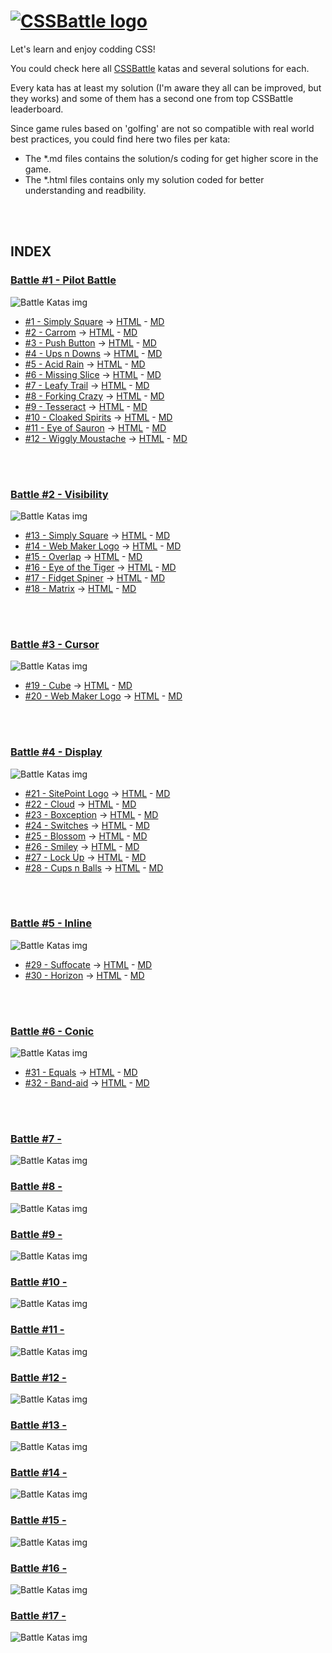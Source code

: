 # [![CSSBattle logo](https://cssbattle.dev/images/logo.svg)](https://cssbattle.dev)

Let's learn and enjoy codding CSS!

You could check here all [CSSBattle](https://cssbattle.dev) katas and several solutions for each.

Every kata has at least my solution (I'm aware they all can be improved, but they works) and some of them has a second one from top CSSBattle leaderboard.

Since game rules based on 'golfing' are not so compatible with real world best practices, you could find here two files per kata:

- The *.md files contains the solution/s coding for get higher score in the game.
- The *.html files contains only my solution coded for better understanding and readbility.
</br>
</br>

## INDEX

### [Battle #1 - Pilot Battle](https://cssbattle.dev/battle/1)

![Battle Katas img](./img/Battle1.png)

- [#1 - Simply Square](https://cssbattle.dev/play/1) -> [HTML](./Battle1-PilotBattle/01.SimplySquare.html) - [MD](./Battle1-PilotBattle/01.SimplySquare.md)
- [#2 - Carrom](https://cssbattle.dev/play/2) -> [HTML](./Battle1-PilotBattle/02.Carrom.html) - [MD](./Battle1-PilotBattle/02.Carrom.md)
- [#3 - Push Button](https://cssbattle.dev/play/3) -> [HTML](./Battle1-PilotBattle/03.PushButton.html) - [MD](./Battle1-PilotBattle/03.PushButton.md)
- [#4 - Ups n Downs](https://cssbattle.dev/play/4) -> [HTML](./Battle1-PilotBattle/04.UpsnDowns.html) - [MD](./Battle1-PilotBattle/04.UpsnDowns.md)
- [#5 - Acid Rain](https://cssbattle.dev/play/5) -> [HTML](./Battle1-PilotBattle/05.AcidRain.html) - [MD](./Battle1-PilotBattle/05.AcidRain.md)
- [#6 - Missing Slice](https://cssbattle.dev/play/6) -> [HTML](./Battle1-PilotBattle/06.MissingSlice.html) - [MD](./Battle1-PilotBattle/06.MissingSlice.md)
- [#7 - Leafy Trail](https://cssbattle.dev/play/7) -> [HTML](./Battle1-PilotBattle/07.LeafyTrail.html) - [MD](./Battle1-PilotBattle/07.LeafyTrail.md)
- [#8 - Forking Crazy](https://cssbattle.dev/play/8) -> [HTML](./Battle1-PilotBattle/08.ForkingCrazy.html) - [MD](./Battle1-PilotBattle/08.ForkingCrazy.md)
- [#9 - Tesseract](https://cssbattle.dev/play/9) -> [HTML](./Battle1-PilotBattle/09.Tesseract.html) - [MD](./Battle1-PilotBattle/09.Tesseract.md)
- [#10 - Cloaked Spirits](https://cssbattle.dev/play/10) -> [HTML](./Battle1-PilotBattle/10.CloakedSpirits.html) - [MD](./Battle1-PilotBattle/10.CloakedSpirits.md)
- [#11 - Eye of Sauron](https://cssbattle.dev/play/11) -> [HTML](./Battle1-PilotBattle/11.EyeOfSauron.html) - [MD](./Battle1-PilotBattle/11.EyeOfSauron.md)
- [#12 - Wiggly Moustache](https://cssbattle.dev/play/12) -> [HTML](./Battle1-PilotBattle/12.WigglyMoustache.html) - [MD](./Battle1-PilotBattle/12.WigglyMoustache.md)
</br>
</br>

### [Battle #2 - Visibility](https://cssbattle.dev/battle/2)

![Battle Katas img](./img/Battle2.png)

- [#13 - Simply Square](https://cssbattle.dev/play/13) -> [HTML](./Battle2-Visibility/13.TotallyTriangle.html) - [MD](./Battle2-Visibility/13.TotallyTriangle.md)
- [#14 - Web Maker Logo](https://cssbattle.dev/play/14) -> [HTML](./Battle2-Visibility/14.WebMakerLogo.html) - [MD](./Battle2-Visibility/14.WebMakerLogo.md)
- [#15 - Overlap](https://cssbattle.dev/play/15) -> [HTML](./Battle2-Visibility/15.Overlap.html) - [MD](./Battle2-Visibility/15.Overlap.md)
- [#16 - Eye of the Tiger](https://cssbattle.dev/play/16) -> [HTML](./Battle2-Visibility/16.EyeOfTheTiger.html) - [MD](./Battle2-Visibility/16.EyeOfTheTiger.md)
- [#17 - Fidget Spiner](https://cssbattle.dev/play/17) -> [HTML](./Battle2-Visibility/17.FidgetSpiner.html) - [MD](./Battle2-Visibility/17.FidgetSpiner.md)
- [#18 - Matrix](https://cssbattle.dev/play/18) -> [HTML](./Battle2-Visibility/18.Matrix.html) - [MD](./Battle2-Visibility/18.Matrix.md)
</br>
</br>

### [Battle #3 - Cursor](https://cssbattle.dev/battle/3)

![Battle Katas img](./img/Battle3.png)

- [#19 - Cube](https://cssbattle.dev/play/19) -> [HTML](./Battle3-Cursor/19.Cube.html) - [MD](./Battle3-Cursor/19.Cube.md)
- [#20 - Web Maker Logo](https://cssbattle.dev/play/20) -> [HTML](./Battle3-Cursor/20.Ticket.html) - [MD](./Battle3-Cursor/20.Ticket.md)
</br>
</br>

### [Battle #4 - Display](https://cssbattle.dev/battle/4)

![Battle Katas img](./img/Battle4.png)

- [#21 - SitePoint Logo](https://cssbattle.dev/play/21) -> [HTML](./Battle4-Display/21.SitePointLogo.html) - [MD](./Battle4-Display/21.SitePointLogo.md)
- [#22 - Cloud](https://cssbattle.dev/play/22) -> [HTML](./Battle4-Display/22.Cloud.html) - [MD](./Battle4-Display/22.Cloud.md)
- [#23 - Boxception](https://cssbattle.dev/play/23) -> [HTML](./Battle4-Display/23.Boxception.html) - [MD](./Battle4-Display/23.Boxception.md)
- [#24 - Switches](https://cssbattle.dev/play/24) -> [HTML](./Battle4-Display/24.Switches.html) - [MD](./Battle4-Display/24.Switches.md)
- [#25 - Blossom](https://cssbattle.dev/play/25) -> [HTML](./Battle4-Display/25.Blossom.html) - [MD](./Battle4-Display/25.Blossom.md)
- [#26 - Smiley](https://cssbattle.dev/play/26) -> [HTML](./Battle4-Display/26.Smiley.html) - [MD](./Battle4-Display/26.Smiley.md)
- [#27 - Lock Up](https://cssbattle.dev/play/27) -> [HTML](./Battle4-Display/27.LockUp.html) - [MD](./Battle4-Display/27.LockUp.md)
- [#28 - Cups n Balls](https://cssbattle.dev/play/28) -> [HTML](./Battle4-Display/28.CupsNBalls.html) - [MD](./Battle4-Display/28.CupsNBalls.md)
</br>
</br>

### [Battle #5 - Inline](https://cssbattle.dev/battle/5)

![Battle Katas img](./img/Battle5.png)

- [#29 - Suffocate](https://cssbattle.dev/play/29) -> [HTML](./Battle5-Inline/29.Suffocate.html) - [MD](./Battle5-Inline/29.Suffocate.md)
- [#30 - Horizon](https://cssbattle.dev/play/30) -> [HTML](./Battle5-Inline/30.Horizon.html) - [MD](./Battle5-Inline/30.Horizon.md)
</br>
</br>

### [Battle #6 - Conic](https://cssbattle.dev/battle/6)

![Battle Katas img](./img/Battle6.png)

- [#31 - Equals](https://cssbattle.dev/play/31) -> [HTML](./Battle6-Conic/31.Equals.html) - [MD](./Battle6-Conic/31.Equals.md)
- [#32 - Band-aid](https://cssbattle.dev/play/32) -> [HTML](./Battle6-Conic/32.Band-aid.html) - [MD](./Battle6-Conic/32.Band-aid.md)
</br>
</br>

### [Battle #7 -](https://cssbattle.dev/battle/7)

![Battle Katas img](./img/Battle7.png)

### [Battle #8 -](https://cssbattle.dev/battle/8)

![Battle Katas img](./img/Battle8.png)

### [Battle #9 -](https://cssbattle.dev/battle/9)

![Battle Katas img](./img/Battle9.png)

### [Battle #10 -](https://cssbattle.dev/battle/10)

![Battle Katas img](./img/Battle10.png)

### [Battle #11 -](https://cssbattle.dev/battle/11)

![Battle Katas img](./img/Battle11.png)

### [Battle #12 -](https://cssbattle.dev/battle/12)

![Battle Katas img](./img/Battle12.png)

### [Battle #13 -](https://cssbattle.dev/battle/13)

![Battle Katas img](./img/Battle13.png)

### [Battle #14 -](https://cssbattle.dev/battle/14)

![Battle Katas img](./img/Battle14.png)

### [Battle #15 -](https://cssbattle.dev/battle/15)

![Battle Katas img](./img/Battle15.png)

### [Battle #16 -](https://cssbattle.dev/battle/16)

![Battle Katas img](./img/Battle16.png)

### [Battle #17 -](https://cssbattle.dev/battle/17)

![Battle Katas img](./img/Battle17.png)
